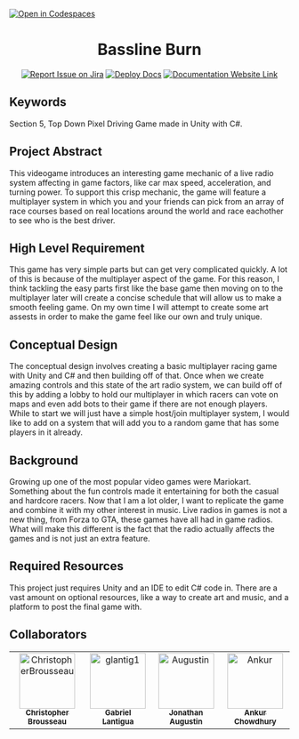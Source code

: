 [![Open in Codespaces](https://classroom.github.com/assets/launch-codespace-2972f46106e565e64193e422d61a12cf1da4916b45550586e14ef0a7c637dd04.svg)](https://classroom.github.com/open-in-codespaces?assignment_repo_id=16892546)
<div align="center">

# Bassline Burn
[![Report Issue on Jira](https://img.shields.io/badge/Report%20Issues-Jira-0052CC?style=flat&logo=jira-software)](https://temple-cis-projects-in-cs.atlassian.net/jira/software/c/projects/BASSB/issues?jql=project%20%3D%20%22BASSB%22%20ORDER%20BY%20created%20DESC)
[![Deploy Docs](https://github.com/ApplebaumIan/tu-cis-4398-docs-template/actions/workflows/deploy.yml/badge.svg)](https://github.com/cis3296f24/applebaum-final-projects-bassline-burn/actions/workflows/deploy.yml)
[![Documentation Website Link](https://img.shields.io/badge/-Documentation%20Website-brightgreen)](https://bookish-rotary-phone-977r56xjvww4cpqvg-3000.app.github.dev/basseline-burnnnn/)


</div>


## Keywords

Section 5, Top Down Pixel Driving Game made in Unity with C#.

## Project Abstract

This videogame introduces an interesting game mechanic of a live radio system affecting in game factors, like car max speed, acceleration, and turning power. To support this crisp mechanic, the game will feature a multiplayer system in which you and your friends can pick from an array of race courses based on real locations around the world and race eachother to see who is the best driver.

## High Level Requirement

This game has very simple parts but can get very complicated quickly. A lot of this is because of the multiplayer aspect of the game. For this reason, I think tackling the easy parts first like the base game then moving on to the multiplayer later will create a concise schedule that will allow us to make a smooth feeling game. On my own time I will attempt to create some art assests in order to make the game feel like our own and truly unique.

## Conceptual Design

The conceptual design involves creating a basic multiplayer racing game with Unity and C# and then building off of that. Once when we create amazing controls and this state of the art radio system, we can build off of this by adding a lobby to hold our multiplayer in which racers can vote on maps and even add bots to their game if there are not enough players. While to start we will just have a simple host/join multiplayer system, I would like to add on a system that will add you to a random game that has some players in it already.

## Background

Growing up one of the most popular video games were Mariokart. Something about the fun controls made it entertaining for both the casual and hardcore racers. Now that I am a lot older, I want to replicate the game and combine it with my other interest in music. Live radios in games is not a new thing, from Forza to GTA, these games have all had in game radios. What will make this different is the fact that the radio actually affects the games and is not just an extra feature.

## Required Resources

This project just requires Unity and an IDE to edit C# code in. There are a vast amount on optional resources, like a way to create art and music, and a platform to post the final game with.

## Collaborators

[//]: # ( readme: collaborators -start )
<table>
<tr>
    <td align="center">
        <a href="https://github.com/ChristopherBrousseau">
            <img src="https://avatars.githubusercontent.com/u/156946433?s=96&v=4" width="100;" alt="ChristopherBrousseau"/>
            <br />
            <sub><b>Christopher Brousseau</b></sub>
        </a>  
    </td>
    <td align="center"> 
        <a href="https://github.com/glantig1">
            <img src="https://avatars.githubusercontent.com/u/143743234?v=4&size=64" width="100;" alt="glantig1"/>
            <br />
            <sub><b>Gabriel Lantigua</b></sub>
        </a> 
    </td>
    <td align="center"> 
        <a href="https://github.com/Random76520">
            <img src="https://avatars.githubusercontent.com/u/123013478?s=400&v=4" width="100;" alt="Augustin"/>
            <br />
            <sub><b>Jonathan Augustin</b></sub>
        </a> 
    </td>
    <td align="center"> 
        <a href="https://github.com/Gunlords">
            <img src="https://avatars.githubusercontent.com/u/180465432?v=4" width="100;" alt="Ankur"/>
            <br />
            <sub><b>Ankur Chowdhury</b></sub>
        </a> 
    </td>
    

</table>

[//]: # ( readme: collaborators -end )
